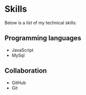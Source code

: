 # Skills

Below is a _list_ of my technical skills:

## Programming languages
- JavaScript
- MySql

## Collaboration
- GitHub
- Git
